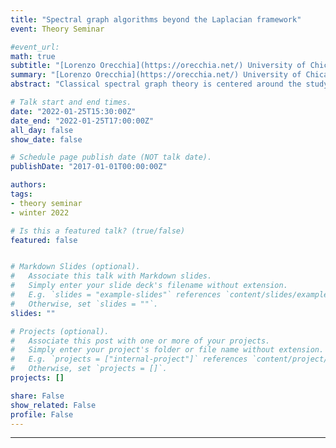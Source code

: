 ```yaml
---
title: "Spectral graph algorithms beyond the Laplacian framework"
event: Theory Seminar

#event_url:
math: true
subtitle: "[Lorenzo Orecchia](https://orecchia.net/) University of Chicago"
summary: "[Lorenzo Orecchia](https://orecchia.net/) University of Chicago"
abstract: "Classical spectral graph theory is centered around the study of the quadratic forms of the graph Laplacian operator, through its structural relation to isoperimetric properties of the graph and his algorithmic connection with the heat diffusion process over the graph. In this talk, I will describe a generalization of this theory that focuses instead on bilinear forms of incidence operators and allows for more general structural results and novel algorithmic primitives. In particular, I will showcase a Hamiltonian analogue of the heat diffusion process that allows us to detect sparse vertex-based separators and describe its connection to the fastest-mixing markov chain over an unweighted undirected graph. This is joint work with Antares Chen and Erasmo Tani."

# Talk start and end times.
date: "2022-01-25T15:30:00Z"
date_end: "2022-01-25T17:00:00Z"
all_day: false
show_date: false

# Schedule page publish date (NOT talk date).
publishDate: "2017-01-01T00:00:00Z"

authors:
tags:
- theory seminar
- winter 2022

# Is this a featured talk? (true/false)
featured: false


# Markdown Slides (optional).
#   Associate this talk with Markdown slides.
#   Simply enter your slide deck's filename without extension.
#   E.g. `slides = "example-slides"` references `content/slides/example-slides.md`.
#   Otherwise, set `slides = ""`.
slides: ""

# Projects (optional).
#   Associate this post with one or more of your projects.
#   Simply enter your project's folder or file name without extension.
#   E.g. `projects = ["internal-project"]` references `content/project/deep-learning/index.md`.
#   Otherwise, set `projects = []`.
projects: []

share: False
show_related: False
profile: False
---
```


---
